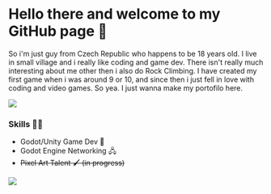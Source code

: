 # Hello there and welcome to my GitHub page 👋

So i'm just guy from Czech Republic who happens to be 18 years old. I live in small village and i really like coding and game dev. There isn't really much interesting about me other then i also do Rock Climbing. I have created my first game when i was around 9 or 10, and since then i just fell in love with coding and video games. So yea. I just wanna make my portofilo here.

![](http://github-profile-summary-cards.vercel.app/api/cards/profile-details?username=moth-boi&theme=2077)
### Skills 👨‍💻

 - Godot/Unity Game Dev 💾
 - Godot Engine Networking 🖧
 - ~~Pixel Art Talent 🖌️ (in progress)~~

<a href="https://www.codewars.com/users/zf_MotH/">
  <img src="https://www.codewars.com/users/zf_MotH/badges/large">
</a>
